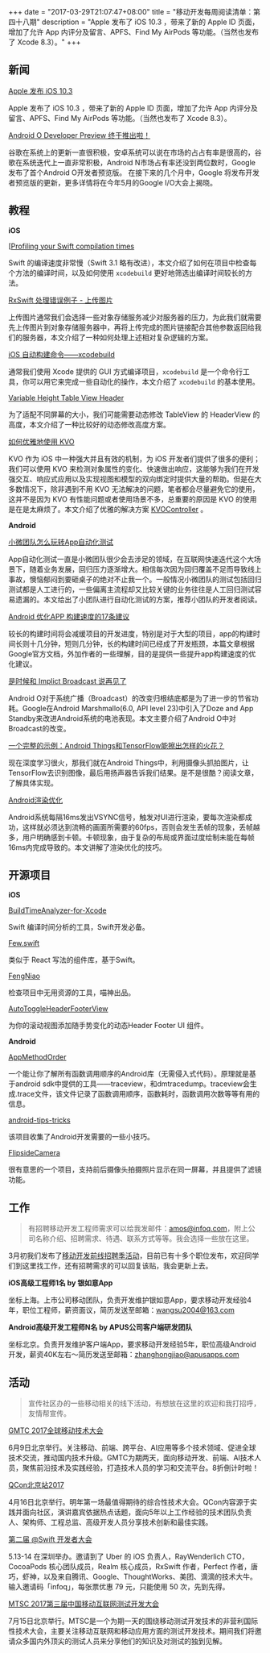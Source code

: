 +++
date = "2017-03-29T21:07:47+08:00"
title = "移动开发每周阅读清单：第四十八期"
description = "Apple 发布了 iOS 10.3 ，带来了新的 Apple ID 页面，增加了允许 App 内评分及留言、APFS、Find My AirPods 等功能。（当然也发布了 Xcode 8.3）。"
+++


## 新闻

[Apple 发布 iOS 10.3](https://www.macrumors.com/2017/03/27/apple-releases-ios-10-3/)

Apple 发布了 iOS 10.3 ，带来了新的 Apple ID 页面，增加了允许 App 内评分及留言、APFS、Find My AirPods 等功能。（当然也发布了 Xcode 8.3）。

[Android O Developer Preview 终于推出啦！](http://developers.googleblog.cn/2017/03/android-o-developer-preview.html)

谷歌在系统上的更新一直很积极，安卓系统可以说在市场的占占有率是很高的，谷歌在系统迭代上一直非常积极，Android N市场占有率还没到两位数时，Google发布了首个Android O开发者预览版。 在接下来的几个月中，Google 将发布开发者预览版的更新，更多详情将在今年5月的Google I/O大会上揭晓。

## 教程

**iOS**

[[Profiling your Swift compilation times](http://irace.me/swift-profiling)

Swift 的编译速度非常慢（Swift 3.1 略有改进），本文介绍了如何在项目中检查每个方法的编译时间，以及如何使用 `xcodebuild` 更好地筛选出编译时间较长的方法。

[RxSwift 处理错误例子 - 上传图片](https://blog.dianqk.org/2017/03/27/handle-error-example-upload-image/)

上传图片通常我们会选择一些对象存储服务减少对服务器的压力，为此我们就需要先上传图片到对象存储服务器中，再将上传完成的图片链接配合其他参数返回给我们的服务器，本文介绍了一种如何处理上述相对复杂逻辑的方案。

[iOS 自动构建命令——xcodebuild](http://www.jianshu.com/p/3f43370437d2)

通常我们使用 Xcode 提供的 GUI 方式编译项目，`xcodebuild` 是一个命令行工具，你可以用它来完成一些自动化的操作，本文介绍了 `xcodebuild` 的基本使用。

[Variable Height Table View Header](https://useyourloaf.com/blog/variable-height-table-view-header/)

为了适配不同屏幕的大小，我们可能需要动态修改 TableView 的 HeaderView 的高度，本文介绍了一种比较好的动态修改高度方案。

[如何优雅地使用 KVO](http://draveness.me/kvocontroller/)

KVO 作为 iOS 中一种强大并且有效的机制，为 iOS 开发者们提供了很多的便利；我们可以使用 KVO 来检测对象属性的变化、快速做出响应，这能够为我们在开发强交互、响应式应用以及实现视图和模型的双向绑定时提供大量的帮助。但是在大多数情况下，除非遇到不用 KVO 无法解决的问题，笔者都会尽量避免它的使用，这并不是因为 KVO 有性能问题或者使用场景不多，总重要的原因是 KVO 的使用是在是太麻烦了。本文介绍了优雅的解决方案 [KVOController](https://github.com/facebook/KVOController) 。

**Android**

[小微团队怎么玩转App自动化测试](https://mp.weixin.qq.com/s/LHJF5knghtlimQB3qOp1WA)

App自动化测试一直是小微团队很少会去涉足的领域，在互联网快速迭代这个大场景下，随着业务发展，回归压力逐渐增大。相信每次因为回归覆盖不足而导致线上事故，懊恼郁闷到要砸桌子的绝对不止我一个。一般情况小微团队的测试包括回归测试都是人工进行的，一些偏离主流程却又比较关键的业务往往是人工回归测试容易遗漏的。本文给出了小团队进行自动化测试的方案，推荐小团队的开发者阅读。

[Android 优化APP 构建速度的17条建议](http://www.jianshu.com/p/a1cc8f2e0877)

较长的构建时间将会减缓项目的开发进度，特别是对于大型的项目，app的构建时间长则十几分钟，短则几分钟，长的构建时间已经成了开发瓶颈，本篇文章根据Google官方文档，外加作者的一些理解，目的是提供一些提升app构建速度的优化建议。

[是时候和 Implict Broadcast 说再见了](https://zhuanlan.zhihu.com/p/26029881)

Android O对于系统广播（Broadcast）的改变归根结底都是为了进一步的节省功耗。Google在Android Marshmallo(6.0, API level 23)中引入了Doze and App Standby来改进Android系统的电池表现。本文主要介绍了Android O中对Broadcast的改变。

[一个完整的示例：Android Things和TensorFlow能擦出怎样的火花？](https://mp.weixin.qq.com/s/9eLTmtzY-yGuMitXm0iEnA)

现在深度学习很火，那我们就在Android Things中，利用摄像头抓拍图片，让TensorFlow去识别图像，最后用扬声器告诉我们结果。是不是很酷？阅读文章，了解具体实现。

[Android渲染优化](http://wuxiaolong.me/2017/03/26/Rendering/)

Android系统每隔16ms发出VSYNC信号，触发对UI进行渲染，要每次渲染都成功，这样就必须达到流畅的画面所需要的60fps，否则会发生丢帧的现象，丢帧越多，用户明确感到卡顿。卡顿现象，由于复杂的布局或界面过度绘制未能在每帧16ms内完成导致的。本文讲解了渲染优化的技巧。


## 开源项目

**iOS**

[BuildTimeAnalyzer-for-Xcode](https://github.com/RobertGummesson/BuildTimeAnalyzer-for-Xcode)

Swift 编译时间分析的工具，Swift开发必备。

[Few.swift](https://github.com/joshaber/Few.swift)

类似于 React 写法的组件库，基于Swift。

[FengNiao](https://github.com/onevcat/FengNiao)

检查项目中无用资源的工具，喵神出品。

[AutoToggleHeaderFooterView](https://github.com/recruit-lifestyle/AutoToggleHeaderFooterView)

为你的滚动视图添加随手势变化的动态Header Footer UI 组件。



**Android**

[AppMethodOrder](https://github.com/zjw-swun/AppMethodOrder)

一个能让你了解所有函数调用顺序的Android库（无需侵入式代码）。原理就是基于android sdk中提供的工具——traceview，和dmtracedump。traceview会生成.trace文件，该文件记录了函数调用顺序，函数耗时，函数调用次数等等有用的信息。

[android-tips-tricks](https://github.com/nisrulz/android-tips-tricks)

该项目收集了Android开发需要的一些小技巧。

[FlipsideCamera](https://github.com/andyb129/FlipsideCamera)

很有意思的一个项目，支持前后摄像头拍摄照片显示在同一屏幕，并且提供了滤镜功能。

## 工作

> 有招聘移动开发工程师需求可以给我发邮件：amos@infoq.com，附上公司名称介绍、招聘需求、待遇、联系方式等等。我会选择一些放在这里。

3月初我们发布了[移动开发前线招聘季活动](https://mp.weixin.qq.com/s?__biz=MzA3ODg4MDk0Ng==&mid=2651113136&idx=1&sn=8227a7c540cf1eadcbefd70036f4c8ce)，目前已有十多个职位发布，欢迎同学们到这里找工作，还有招聘需求的可以回复该贴，我会更新上去。

**iOS高级工程师1名 by 银如意App**

坐标上海。上市公司移动团队，负责开发维护银如意App，要求移动开发经验4年，职位工程师，薪资面议，简历发送至邮箱：wangsu2004@163.com

**Android高级开发工程师N名 by APUS公司客户端研发团队**

坐标北京。负责开发维护客户端App，要求移动开发经验5年，职位高级Android开发，薪资40K左右～简历发送至邮箱：zhanghongjiao@apusapps.com

## 活动


> 宣传社区办的一些移动相关的线下活动，有想放在这里的欢迎和我打招呼，友情帮宣传。

[GMTC 2017全球移动技术大会](http://gmtc.geekbang.org/?utm_source=infoq&utm_campaign=bornmobile&utm_medium=wechat)

6月9日北京举行。关注移动、前端、跨平台、AI应用等多个技术领域、促进全球技术交流，推动国内技术升级。GMTC为期两天，面向移动开发、前端、AI技术人员，聚焦前沿技术及实践经验，打造技术人员的学习和交流平台。8折倒计时啦！

[QCon北京站2017](http://2017.qconbeijing.com/)

4月16日北京举行。明年第一场最值得期待的综合性技术大会。QCon内容源于实践并面向社区，演讲嘉宾依据热点话题，面向5年以上工作经验的技术团队负责人、架构师、工程总监、高级开发人员分享技术创新和最佳实践。

[第二届 @Swift 开发者大会](http://www.bagevent.com/event/378252)

5.13-14 在深圳举办。邀请到了 Uber 的 iOS 负责人，RayWenderlich CTO，CocoaPods 核心团队成员，Realm 核心成员，RxSwift 作者，Perfect 作者，唐巧，虾神，以及来自腾讯、Google、ThoughtWorks、美团、滴滴的技术大牛。输入邀请码「infoq」，每张票优惠 79 元，只能使用 50 次，先到先得。

[MTSC 2017第三届中国移动互联网测试开发大会](http://test-china.org/)

7月15日北京举行。MTSC是一个为期一天的围绕移动测试开发技术的非营利国际性技术大会，主要关注移动互联网和移动应用方面的测试开发技术。期间我们将邀请众多国内外顶尖的测试人员来分享他们的知识及对测试的独到见解。
